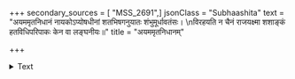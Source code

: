 +++
secondary_sources = [ "MSS_2691",]
jsonClass = "Subhaashita"
text = "अयममृतनिधानं नायकोऽप्योषधीनां शतभिषगनुयातः शंभुमूर्धावतंसः।  \nविरहयति न चैनं राजयक्ष्मा शशाङ्कं हतविधिपरिपाकः केन वा लङ्घनीयः॥"
title = "अयममृतनिधानम्"

+++

<details><summary>Text</summary>

अयममृतनिधानं नायकोऽप्योषधीनां शतभिषगनुयातः शंभुमूर्धावतंसः।  
विरहयति न चैनं राजयक्ष्मा शशाङ्कं हतविधिपरिपाकः केन वा लङ्घनीयः॥
</details>
